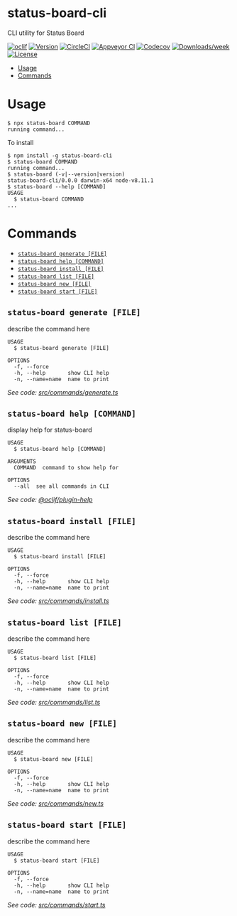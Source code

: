 status-board-cli
================

CLI utility for Status Board

[![oclif](https://img.shields.io/badge/cli-oclif-brightgreen.svg)](https://oclif.io)
[![Version](https://img.shields.io/npm/v/status-board-cli.svg)](https://npmjs.org/package/status-board-cli)
[![CircleCI](https://circleci.com/gh/jameswlane/status-board-cli/tree/master.svg?style=shield)](https://circleci.com/gh/jameswlane/status-board-cli/tree/master)
[![Appveyor CI](https://ci.appveyor.com/api/projects/status/github/jameswlane/status-board-cli?branch=master&svg=true)](https://ci.appveyor.com/project/jameswlane/status-board-cli/branch/master)
[![Codecov](https://codecov.io/gh/jameswlane/status-board-cli/branch/master/graph/badge.svg)](https://codecov.io/gh/jameswlane/status-board-cli)
[![Downloads/week](https://img.shields.io/npm/dw/status-board-cli.svg)](https://npmjs.org/package/status-board-cli)
[![License](https://img.shields.io/npm/l/status-board-cli.svg)](https://github.com/jameswlane/status-board-cli/blob/master/package.json)

<!-- toc -->
* [Usage](#usage)
* [Commands](#commands)
<!-- tocstop -->
# Usage
<!-- usage -->
```sh-session
$ npx status-board COMMAND
running command...
```
To install
```sh-session
$ npm install -g status-board-cli
$ status-board COMMAND
running command...
$ status-board (-v|--version|version)
status-board-cli/0.0.0 darwin-x64 node-v8.11.1
$ status-board --help [COMMAND]
USAGE
  $ status-board COMMAND
...
```
<!-- usagestop -->
# Commands
<!-- commands -->
* [`status-board generate [FILE]`](#status-board-generate-file)
* [`status-board help [COMMAND]`](#status-board-help-command)
* [`status-board install [FILE]`](#status-board-install-file)
* [`status-board list [FILE]`](#status-board-list-file)
* [`status-board new [FILE]`](#status-board-new-file)
* [`status-board start [FILE]`](#status-board-start-file)

## `status-board generate [FILE]`

describe the command here

```
USAGE
  $ status-board generate [FILE]

OPTIONS
  -f, --force
  -h, --help       show CLI help
  -n, --name=name  name to print
```

_See code: [src/commands/generate.ts](https://github.com/jameswlane/status-board-cli/blob/v0.0.0/src/commands/generate.ts)_

## `status-board help [COMMAND]`

display help for status-board

```
USAGE
  $ status-board help [COMMAND]

ARGUMENTS
  COMMAND  command to show help for

OPTIONS
  --all  see all commands in CLI
```

_See code: [@oclif/plugin-help](https://github.com/oclif/plugin-help/blob/v2.1.3/src/commands/help.ts)_

## `status-board install [FILE]`

describe the command here

```
USAGE
  $ status-board install [FILE]

OPTIONS
  -f, --force
  -h, --help       show CLI help
  -n, --name=name  name to print
```

_See code: [src/commands/install.ts](https://github.com/jameswlane/status-board-cli/blob/v0.0.0/src/commands/install.ts)_

## `status-board list [FILE]`

describe the command here

```
USAGE
  $ status-board list [FILE]

OPTIONS
  -f, --force
  -h, --help       show CLI help
  -n, --name=name  name to print
```

_See code: [src/commands/list.ts](https://github.com/jameswlane/status-board-cli/blob/v0.0.0/src/commands/list.ts)_

## `status-board new [FILE]`

describe the command here

```
USAGE
  $ status-board new [FILE]

OPTIONS
  -f, --force
  -h, --help       show CLI help
  -n, --name=name  name to print
```

_See code: [src/commands/new.ts](https://github.com/jameswlane/status-board-cli/blob/v0.0.0/src/commands/new.ts)_

## `status-board start [FILE]`

describe the command here

```
USAGE
  $ status-board start [FILE]

OPTIONS
  -f, --force
  -h, --help       show CLI help
  -n, --name=name  name to print
```

_See code: [src/commands/start.ts](https://github.com/jameswlane/status-board-cli/blob/v0.0.0/src/commands/start.ts)_
<!-- commandsstop -->
